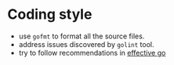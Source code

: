 # Coding style

- use `gofmt` to format all the source files.
- address issues discovered by `golint` tool.
- try to follow recommendations in [effective go](https://golang.org/doc/effective_go.html)
